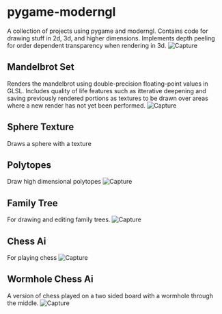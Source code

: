 # pygame-moderngl
A collection of projects using pygame and moderngl.
Contains code for drawing stuff in 2d, 3d, and higher dimensions.
Implements depth peeling for order dependent transparency when rendering in 3d.
![Capture](https://user-images.githubusercontent.com/11195846/172716025-1e8a9221-5a7d-4466-9343-f100a9b99c2b.PNG)
## Mandelbrot Set
Renders the mandelbrot using double-precision floating-point values in GLSL.
Includes quality of life features such as itterative deepening and saving previously rendered portions as textures to be drawn over areas where a new render has not yet been performed.
![Capture](https://user-images.githubusercontent.com/11195846/170892291-152ace4d-a685-4692-bf91-c6b59557e4f5.PNG)
## Sphere Texture
Draws a sphere with a texture
## Polytopes
Draw high dimensional polytopes
![Capture](https://user-images.githubusercontent.com/11195846/170892182-914e0974-6198-4663-b489-115519959318.PNG)
## Family Tree
For drawing and editing family trees.
![Capture](https://user-images.githubusercontent.com/11195846/170891994-47cf0d7c-ea66-4b36-94ca-0622c4dba0e2.PNG)
## Chess Ai
For playing chess
![Capture](https://user-images.githubusercontent.com/11195846/172492421-4f6cf747-c8ce-4265-b872-43f17b39dc6f.PNG)
## Wormhole Chess Ai
A version of chess played on a two sided board with a wormhole through the middle.
![Capture](https://user-images.githubusercontent.com/11195846/172842939-0a22de29-aeee-4322-8abf-14dff54e86cf.PNG)
